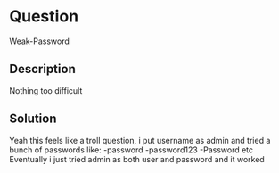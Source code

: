 # Question
Weak-Password

## Description
Nothing too difficult

## Solution
Yeah this feels like a troll question, i put username as admin and tried a bunch of passwords like:
-password
-password123
-Password
etc
Eventually i just tried admin as both user and password and it worked
